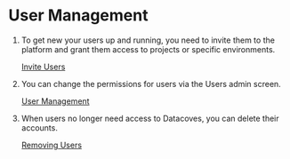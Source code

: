 
# User Management
1. To get new your users up and running, you need to invite them to the platform and grant them access to projects or specific environments. 

    [Invite Users](reference/admin-menu/invitations.md)

2. You can change the permissions for users via the Users admin screen.

    [User Management](reference/admin-menu/users.md)

3. When users no longer need access to Datacoves, you can delete their accounts.

    [Removing Users](reference/admin-menu/users.md?id=deleting-a-user)
